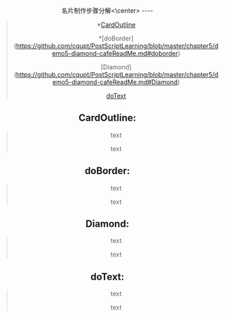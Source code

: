 <center>名片制作步骤分解<\center>
----

>
>*[CardOutline](https://github.com/cqupt/PostScriptLearning/blob/master/chapter5/demo5-diamond-cafeReadMe.md#CardOutline)
>
>*[doBorder] (https://github.com/cqupt/PostScriptLearning/blob/master/chapter5/demo5-diamond-cafeReadMe.md#doborder)
>
>[Diamond] (https://github.com/cqupt/PostScriptLearning/blob/master/chapter5/demo5-diamond-cafeReadMe.md#Diamond)
>
>[doText](https://github.com/cqupt/PostScriptLearning/blob/master/chapter5/demo5-diamond-cafeReadMe.md#doText)
>

CardOutline:
---
>
> text
> 
>text
>

doBorder:
---
>
> text
> 
>text
>

Diamond:
---
>
> text
> 
>text
>

doText:
---
>
> text
> 
>text
>
